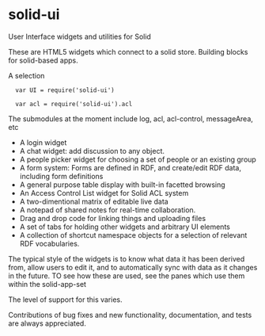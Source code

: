 # solid-ui
User Interface widgets and utilities for Solid

These are HTML5 widgets which connect to a solid store.   Building blocks for solid-based apps.

A selection
```
  var UI = require('solid-ui')

  var acl = require('solid-ui').acl
```
The submodules at the moment include log, acl, acl-control, messageArea, etc

- A login widget
- A chat widget: add discussion to any object.
- A people picker widget for choosing a set of people or an existing group
- A form system: Forms are defined in RDF, and create/edit RDF data, including form definitions
- A general purpose table display with built-in facetted browsing
- An Access Control List widget for Solid ACL system
- A two-dimentional matrix of editable live data
- A notepad of shared notes for real-time collaboration.
- Drag and drop code for linking things and uploading files
- A set of tabs for holding other widgets and arbitrary UI elements
- A collection of shortcut namespace objects for a selection of relevant RDF vocabularies.

The typical style of the widgets is to know what data it has been derived from,
allow users to edit it, and to automatically sync with data as it changes in the future.
TO see how these are  used, see the panes which use them within the solid-app-set 

The level of support for this varies.

Contributions of bug fixes and new functionality, documentation, and tests are
always appreciated.
